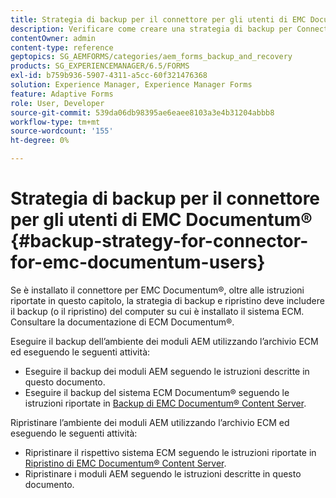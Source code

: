 ```yaml
---
title: Strategia di backup per il connettore per gli utenti di EMC Documentum&reg;
description: Verificare come creare una strategia di backup per Connector per gli utenti di EMC Documentum&reg;.
contentOwner: admin
content-type: reference
geptopics: SG_AEMFORMS/categories/aem_forms_backup_and_recovery
products: SG_EXPERIENCEMANAGER/6.5/FORMS
exl-id: b759b936-5907-4311-a5cc-60f321476368
solution: Experience Manager, Experience Manager Forms
feature: Adaptive Forms
role: User, Developer
source-git-commit: 539da06db98395ae6eaee8103a3e4b31204abbb8
workflow-type: tm+mt
source-wordcount: '155'
ht-degree: 0%

---
```


# Strategia di backup per il connettore per gli utenti di EMC Documentum® {#backup-strategy-for-connector-for-emc-documentum-users}

Se è installato il connettore per EMC Documentum®, oltre alle istruzioni riportate in questo capitolo, la strategia di backup e ripristino deve includere il backup (o il ripristino) del computer su cui è installato il sistema ECM. Consultare la documentazione di ECM Documentum®.

Eseguire il backup dell’ambiente dei moduli AEM utilizzando l’archivio ECM ed eseguendo le seguenti attività:

* Eseguire il backup dei moduli AEM seguendo le istruzioni descritte in questo documento.
* Eseguire il backup del sistema ECM Documentum® seguendo le istruzioni riportate in [Backup di EMC Documentum® Content Server](/help/forms/using/admin-help/backing-recovering-emc-documentum-repository.md#back-up-the-emc-documentum-content-server).

Ripristinare l’ambiente dei moduli AEM utilizzando l’archivio ECM ed eseguendo le seguenti attività:

* Ripristinare il rispettivo sistema ECM seguendo le istruzioni riportate in [Ripristino di EMC Documentum® Content Server](/help/forms/using/admin-help/backing-recovering-emc-documentum-repository.md#restore-the-emc-documentum-content-server).
* Ripristinare i moduli AEM seguendo le istruzioni descritte in questo documento.
